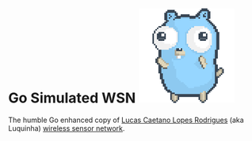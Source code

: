 # Go Simulated WSN ![](gopher-dance.gif)

The humble Go enhanced copy of [Lucas Caetano Lopes Rodrigues](https://github.com/lucasclopesr) (aka Luquinha) [wireless sensor network](https://github.com/lucasclopesr/simulated-wsn).

